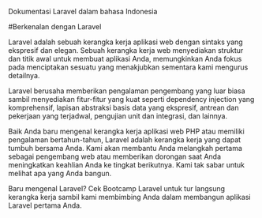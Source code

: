 Dokumentasi Laravel dalam bahasa Indonesia

#Berkenalan dengan Laravel

Laravel adalah sebuah kerangka kerja aplikasi web dengan sintaks yang ekspresif dan elegan. Sebuah kerangka kerja web menyediakan struktur dan titik awal untuk membuat aplikasi Anda, memungkinkan Anda fokus pada menciptakan sesuatu yang menakjubkan sementara kami mengurus detailnya.

Laravel berusaha memberikan pengalaman pengembang yang luar biasa sambil menyediakan fitur-fitur yang kuat seperti dependency injection yang komprehensif, lapisan abstraksi basis data yang ekspresif, antrean dan pekerjaan yang terjadwal, pengujian unit dan integrasi, dan lainnya.

Baik Anda baru mengenal kerangka kerja aplikasi web PHP atau memiliki pengalaman bertahun-tahun, Laravel adalah kerangka kerja yang dapat tumbuh bersama Anda. Kami akan membantu Anda melangkah pertama sebagai pengembang web atau memberikan dorongan saat Anda meningkatkan keahlian Anda ke tingkat berikutnya. Kami tak sabar untuk melihat apa yang Anda bangun.

Baru mengenal Laravel? Cek Bootcamp Laravel untuk tur langsung kerangka kerja sambil kami membimbing Anda dalam membangun aplikasi Laravel pertama Anda.
